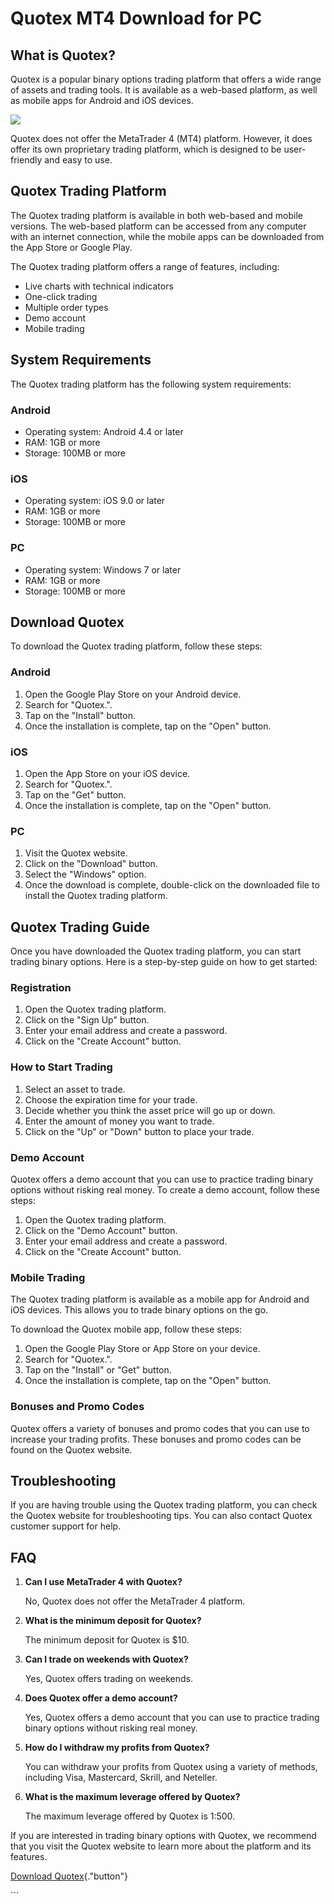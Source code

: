 # Quotex MT4 Download for PC

## What is Quotex?

Quotex is a popular binary options trading platform that offers a wide
range of assets and trading tools. It is available as a web-based
platform, as well as mobile apps for Android and iOS devices.

[![](https://static.quotex.io/files/10_en/300_250.jpg)](https://traff.sbs/brokerqxlid)

Quotex does not offer the MetaTrader 4 (MT4) platform. However, it does
offer its own proprietary trading platform, which is designed to be
user-friendly and easy to use.

## Quotex Trading Platform

The Quotex trading platform is available in both web-based and mobile
versions. The web-based platform can be accessed from any computer with
an internet connection, while the mobile apps can be downloaded from the
App Store or Google Play.

The Quotex trading platform offers a range of features, including:

-   Live charts with technical indicators
-   One-click trading
-   Multiple order types
-   Demo account
-   Mobile trading

## System Requirements

The Quotex trading platform has the following system requirements:

### Android

-   Operating system: Android 4.4 or later
-   RAM: 1GB or more
-   Storage: 100MB or more

### iOS

-   Operating system: iOS 9.0 or later
-   RAM: 1GB or more
-   Storage: 100MB or more

### PC

-   Operating system: Windows 7 or later
-   RAM: 1GB or more
-   Storage: 100MB or more

## Download Quotex

To download the Quotex trading platform, follow these steps:

### Android

1.  Open the Google Play Store on your Android device.
2.  Search for "Quotex.".
3.  Tap on the "Install" button.
4.  Once the installation is complete, tap on the "Open" button.

### iOS

1.  Open the App Store on your iOS device.
2.  Search for "Quotex.".
3.  Tap on the "Get" button.
4.  Once the installation is complete, tap on the "Open" button.

### PC

1.  Visit the Quotex website.
2.  Click on the "Download" button.
3.  Select the "Windows" option.
4.  Once the download is complete, double-click on the downloaded file
    to install the Quotex trading platform.

## Quotex Trading Guide

Once you have downloaded the Quotex trading platform, you can start
trading binary options. Here is a step-by-step guide on how to get
started:

### Registration

1.  Open the Quotex trading platform.
2.  Click on the "Sign Up" button.
3.  Enter your email address and create a password.
4.  Click on the "Create Account" button.

### How to Start Trading

1.  Select an asset to trade.
2.  Choose the expiration time for your trade.
3.  Decide whether you think the asset price will go up or down.
4.  Enter the amount of money you want to trade.
5.  Click on the "Up" or "Down" button to place your trade.

### Demo Account

Quotex offers a demo account that you can use to practice trading binary
options without risking real money. To create a demo account, follow
these steps:

1.  Open the Quotex trading platform.
2.  Click on the "Demo Account" button.
3.  Enter your email address and create a password.
4.  Click on the "Create Account" button.

### Mobile Trading

The Quotex trading platform is available as a mobile app for Android and
iOS devices. This allows you to trade binary options on the go.

To download the Quotex mobile app, follow these steps:

1.  Open the Google Play Store or App Store on your device.
2.  Search for "Quotex.".
3.  Tap on the "Install" or "Get" button.
4.  Once the installation is complete, tap on the "Open" button.

### Bonuses and Promo Codes

Quotex offers a variety of bonuses and promo codes that you can use to
increase your trading profits. These bonuses and promo codes can be
found on the Quotex website.

## Troubleshooting

If you are having trouble using the Quotex trading platform, you can
check the Quotex website for troubleshooting tips. You can also contact
Quotex customer support for help.

## FAQ

1.  **Can I use MetaTrader 4 with Quotex?**

    No, Quotex does not offer the MetaTrader 4 platform.

2.  **What is the minimum deposit for Quotex?**

    The minimum deposit for Quotex is \$10.

3.  **Can I trade on weekends with Quotex?**

    Yes, Quotex offers trading on weekends.

4.  **Does Quotex offer a demo account?**

    Yes, Quotex offers a demo account that you can use to practice
    trading binary options without risking real money.

5.  **How do I withdraw my profits from Quotex?**

    You can withdraw your profits from Quotex using a variety of
    methods, including Visa, Mastercard, Skrill, and Neteller.

6.  **What is the maximum leverage offered by Quotex?**

    The maximum leverage offered by Quotex is 1:500.

If you are interested in trading binary options with Quotex, we
recommend that you visit the Quotex website to learn more about the
platform and its features.

[Download
Quotex](\%22https://traff.sbs/quotexonelink\%22){."button"}

\`\`\`

